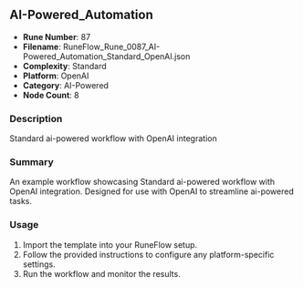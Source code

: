 ## AI-Powered_Automation

- **Rune Number**: 87
- **Filename**: RuneFlow_Rune_0087_AI-Powered_Automation_Standard_OpenAI.json
- **Complexity**: Standard
- **Platform**: OpenAI
- **Category**: AI-Powered
- **Node Count**: 8

### Description
Standard ai-powered workflow with OpenAI integration

### Summary
An example workflow showcasing Standard ai-powered workflow with OpenAI integration. Designed for use with OpenAI to streamline ai-powered tasks.

### Usage
1. Import the template into your RuneFlow setup.
2. Follow the provided instructions to configure any platform-specific settings.
3. Run the workflow and monitor the results.

